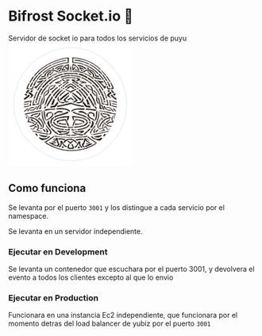 # Bifrost Socket.io 🌈
Servidor de socket io para todos los servicios de puyu  
![alt text](bifrost.png "Bifrost")
## Como funciona
Se levanta por el puerto `3001` y los distingue a cada servicio por el namespace. 

Se levanta en un servidor independiente.
### Ejecutar en Development
Se levanta un contenedor que escuchara por el puerto 3001, y devolvera el evento a todos los clientes excepto al que lo envio


### Ejecutar en Production
Funcionara en una instancia Ec2 independiente, que funcionara por el momento detras del load balancer de yubiz por el puerto `3001`
